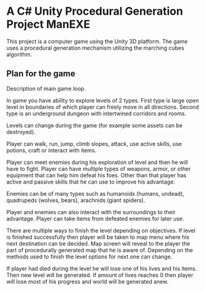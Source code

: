 # A C# Unity Procedural Generation Project ManEXE

This project is a computer game using the Unity 3D platform. The game uses a procedural generation mechanism utilizing the marching cubes algorithm.  

## Plan for the game

Description of main game loop.

In game you have ability to explore levels of 2 types. First type is large open level in boundaries of which player can freely move in all directions. Second type is an underground dungeon with intertwined corridors and rooms.

Levels can change during the game (for example some assets can be destroyed).

Player can walk, run, jump, climb slopes, attack, use active skills, use potions, craft or interact with items.

Player can meet enemies during his exploration of level and then he will have to fight. Player can have multiple types of weapons, armor, or other equipment that can help him defeat his foes. Other than that player has active and passive skills that he can use to improve his advantage.

Enemies can be of many types such as humanoids (humans, undead), quadrupeds (wolves, bears), arachnids (giant spiders).

Player and enemies can also interact with the surroundings to their advantage.
Player can take items from defeated enemies for later use.

There are multiple ways to finish the level depending on objectives. If level is finished successfully then player will be taken to map menu where his next destination can be decided. Map screen will reveal to the player the part of procedurally generated map that he is aware of. Depending on the methods used to finish the level options for next one can change.

If player had died during the level he will lose one of his lives and his items.  Then new level will be generated. If amount of lives reaches 0 then player will lose most of his progress and world will be generated anew.
